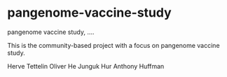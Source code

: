 # pangenome-vaccine-study
pangenome vaccine study, .... 

This is the community-based project with a focus on pangenome vaccine study.

Herve Tettelin
Oliver He
Junguk Hur
Anthony Huffman
